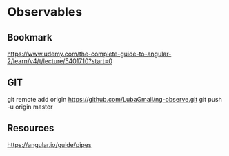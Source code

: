 # Observables

## Bookmark
https://www.udemy.com/the-complete-guide-to-angular-2/learn/v4/t/lecture/5401710?start=0

## GIT
git remote add origin https://github.com/LubaGmail/ng-observe.git
git push -u origin master

## Resources
https://angular.io/guide/pipes






